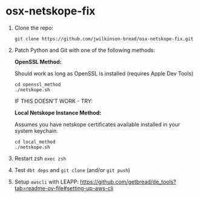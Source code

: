 # osx-netskope-fix

1. Clone the repo:

    ```shell
    git clone https://github.com/jwilkinson-bread/osx-netskope-fix.git
    ```

2. Patch Python and Git with one of the following methods:

    **OpenSSL Method:**

    Should work as long as OpenSSL is installed (requires Apple Dev Tools)

    ```shell
    cd openssl_method
    ./netskope.sh
    ```
    
    IF THIS DOESN'T WORK - TRY:

    **Local Netskope Instance Method:**

    Assumes you have netskope certificates available installed in your system keychain.

    ```shell
    cd local_method
    ./netskope.sh
    ```
3. Restart zsh `exec zsh`

4. Test `dbt deps` and `git clone` (and/or `git push`)

5. Setup `awscli` with LEAPP: https://github.com/getbread/de_tools?tab=readme-ov-file#setting-up-aws-cli
